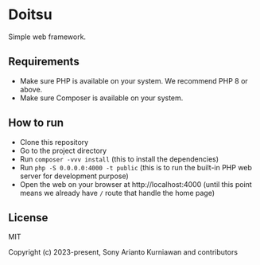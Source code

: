 # Doitsu
Simple web framework.

## Requirements

- Make sure PHP is available on your system. We recommend PHP 8 or above.
- Make sure Composer is available on your system.

## How to run

- Clone this repository
- Go to the project directory
- Run `composer -vvv install` (this to install the dependencies)
- Run `php -S 0.0.0.0:4000 -t public` (this is to run the built-in PHP web server for development purpose)
- Open the web on your browser at http://localhost:4000 (until this point means we already have `/` route that handle the home page)

## License

MIT

Copyright (c) 2023-present, Sony Arianto Kurniawan and contributors
